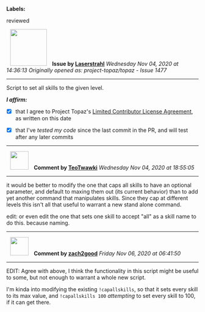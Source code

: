 **Labels:**

reviewed



<a href="https://github.com/Laserstrahl"><img src="https://avatars3.githubusercontent.com/u/59196077?v=4" width="96" height="96" hspace="10"></img></a> **Issue by [Laserstrahl](https://github.com/Laserstrahl)**
_Wednesday Nov 04, 2020 at 14:36:13_
_Originally opened as: project-topaz/topaz - Issue 1477_

----

Script to set all skills to the given level.

<!-- place 'x' mark between square [] brackets to affirm: -->
**_I affirm:_**
- [x] that I agree to Project Topaz's [Limited Contributor License Agreement](http://project-topaz.com/blob/release/CONTRIBUTOR_AGREEMENT.md), as written on this date
- [x] that I've _tested my code_ since the last commit in the PR, and will test after any later commits




----
<a href="https://github.com/TeoTwawki"><img src="https://avatars0.githubusercontent.com/u/6871475?v=4" width="48" height="48" hspace="10"></img></a> **Comment by [TeoTwawki](https://github.com/TeoTwawki)**
_Wednesday Nov 04, 2020 at 18:55:05_

----

it would be better to modify the one that caps all skills to have an optional parameter, and default to maxing them out (its current behavior) than to add yet another command that manipulates skills. Since they cap at different levels this isn't all that useful to warrant a new stand alone command.

edit: or even edit the one that sets one skill to accept "all" as a skill name to do this. because naming.



----
<a href="https://github.com/zach2good"><img src="https://avatars3.githubusercontent.com/u/1389729?v=4" width="48" height="48" hspace="10"></img></a> **Comment by [zach2good](https://github.com/zach2good)**
_Friday Nov 06, 2020 at 06:41:50_

----

EDIT: Agree with above, I think the functionality in this script might be useful to some, but not enough to warrant a whole new script.

I'm kinda into modifying the existing `!capallskills`, so that it sets every skill to its max value, and `!capallskills 100` _attempting_ to set every skill to 100, if it can get there.
